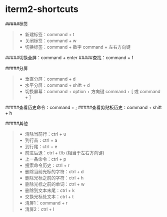 iterm2-shortcuts
================

#####标签
>* 新建标签：command + t
>* 关闭标签：command + w
>* 切换标签：command + 数字    command + 左右方向键

#####切换全屏：command + enter
#####查找：command + f

#####分屏
>* 垂直分屏：command + d
>* 水平分屏：command + shift + d
>* 切换屏幕：command + option + 方向键      command + [ 或 command + ]

#####查看历史命令：command + ;
#####查看剪贴板历史：command + shift + h

#####其他
>* 清除当前行：ctrl + u
>* 到行首：ctrl + a
>* 到行尾：ctrl + e
>* 前进后退：ctrl + f/b (相当于左右方向键)
>* 上一条命令：ctrl + p
>* 搜索命令历史：ctrl + r
>* 删除当前光标的字符：ctrl + d
>* 删除光标之前的字符：ctrl + h
>* 删除光标之前的单词：ctrl + w
>* 删除到文本末尾：ctrl + k
>* 交换光标处文本：ctrl + t
>* 清屏1：command + r
>* 清屏2：ctrl + l
